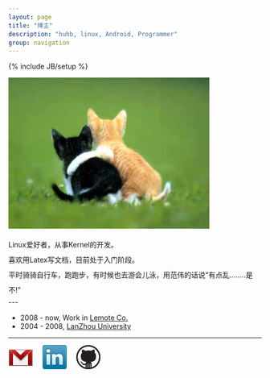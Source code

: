 ```yaml
---
layout: page
title: "博主"
description: "huhb, linux, Android, Programmer"
group: navigation
---
```

{% include JB/setup %}

![avatar](/assets/image/profile/huhb.jpg)

<div style="line-height: 30px;">
Linux爱好者，从事Kernel的开发。
</br>喜欢用Latex写文档，目前处于入门阶段。
</br>平时骑骑自行车，跑跑步，有时候也去游会儿泳，用范伟的话说“有点乱........是不!”
</div>
---

 * 2008 - now,   Work in [Lemote Co.](http://www.lemote.com)
 * 2004 - 2008,  [LanZhou University](http://www.lzu.edu.cn)

---

[![gmail](/assets/image/third_party_logo/gmail.png)](mailto:huhb04@gmail.com) &nbsp; &nbsp;
[![linkedin](/assets/image/third_party_logo/linkedin.png)](http://www.linkedin.com/pub/) &nbsp; &nbsp;
[![github](/assets/image/third_party_logo/github.jpeg)](https://github.com/huhb)



